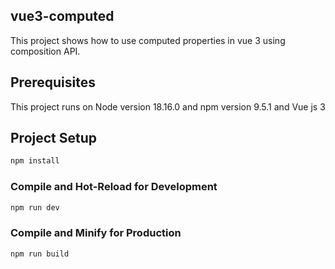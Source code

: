 ## vue3-computed
This project shows how to use computed properties in vue 3 using composition API.

## Prerequisites
This project runs on Node version 18.16.0 and npm version 9.5.1 and Vue js 3

## Project Setup

```sh
npm install
```

### Compile and Hot-Reload for Development

```sh
npm run dev
```

### Compile and Minify for Production

```sh
npm run build
```
